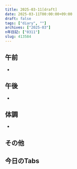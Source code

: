 ```yaml
---
title: 2025-03-11[draft]
date: 2025-03-11T00:00:00+09:00
draft: false
tags: ["diary", ""]
archives: ["2025-03"]
n年日記: ["0311"]
slug: 413584
---
```

## 午前
- 
## 午後
- 
## 体調
- 
## その他
## 今日のTabs